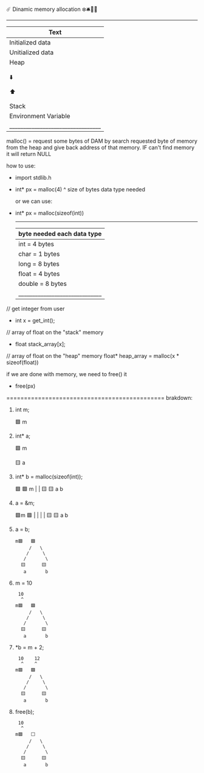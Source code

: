 ☄️ Dinamic memory allocation ❄️🛎️🏯🚨
 _________________________________
|              Text               |
|---------------------------------|
|        Initialized data         |
|        Unitialized data         |
|              Heap               |
|               |                 |
|               |                 |
|               ⬇️               |
|                                 |
|               ⬆️                |
|               |                 |
|               |                 |
|             Stack               |
|      Environment Variable       |
|_________________________________|


malloc() = request some bytes of DAM by search requested byte of memory from the heap
            and give back address of that memory. IF can't find memory it will return
            NULL

how to use:
- import stdlib.h

- int* px = malloc(4)
                   ^
                   size of bytes data type needed

  or we can use:
- int* px = malloc(sizeof(int))

     ______________________________
    |  byte needed each data type  |
    |------------------------------|
    | int    = 4 bytes             |
    | char   = 1 bytes             |
    | long   = 8 bytes             |
    | float  = 4 bytes             |
    | double = 8 bytes             |
    |______________________________|

// get integer from user
- int x = get_int();

// array of float on the "stack" memory
- float stack_array[x];

// array of float on the "heap" memory
float* heap_array = malloc(x * sizeof(float))


 if we are done with memory, we need to free() it
- free(px)


=============================================
 brakdown:

1. int m;

    🟩
     m

2. int* a;

     🟩
      m

     🟨
      a


3. int* b = malloc(sizeof(int));

    🟩     🟩
     m      |
            |
    🟨     🟨
     a      b

4. a = &m;

   🟩m     🟩
    |       |
    |       |
   🟨      🟨
    a       b

5. a = b;

       m🟩   🟩
            /   \
           /     \
          /       \
         🟨      🟨
          a       b

6. m = 10

        10
         ^
       m🟩   🟩
            /   \
           /     \
          /       \
         🟨      🟨
          a       b

7. *b = m + 2;

        10    12
         ^    ^
       m🟩   🟩
            /   \
           /     \
          /       \
         🟨      🟨
          a       b

8. free(b);

        10
         ^
       m🟩   ⬜
            /   \
           /     \
          /       \
         🟨      🟨
          a       b


